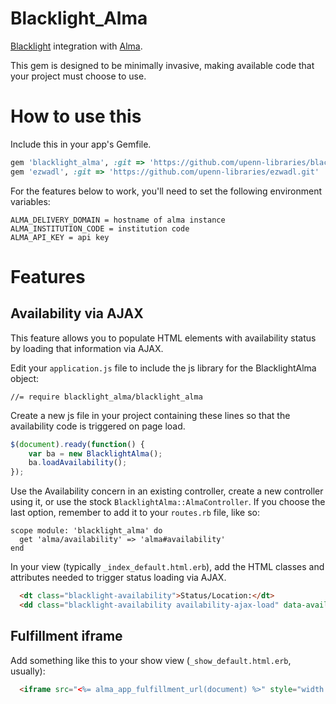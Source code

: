 
# Blacklight_Alma

[Blacklight](https://github.com/projectblacklight/blacklight) integration with [Alma](https://developers.exlibrisgroup.com/alma).

This gem is designed to be minimally invasive, making available code
that your project must choose to use.

# How to use this

Include this in your app's Gemfile.

```ruby
gem 'blacklight_alma', :git => 'https://github.com/upenn-libraries/blacklight_alma.git'
gem 'ezwadl', :git => 'https://github.com/upenn-libraries/ezwadl.git'
```

For the features below to work, you'll need to set the following
environment variables:

```
ALMA_DELIVERY_DOMAIN = hostname of alma instance
ALMA_INSTITUTION_CODE = institution code
ALMA_API_KEY = api key
```

# Features

## Availability via AJAX

This feature allows you to populate HTML elements with availability
status by loading that information via AJAX.

Edit your `application.js` file to include the js library for the
BlacklightAlma object:

```
//= require blacklight_alma/blacklight_alma
```

Create a new js file in your project containing these lines so that
the availability code is triggered on page load.

```javascript
$(document).ready(function() {
    var ba = new BlacklightAlma();
    ba.loadAvailability();
});
```

Use the Availability concern in an existing controller, create a new
controller using it, or use the stock
`BlacklightAlma::AlmaController`. If you choose the last option,
remember to add it to your `routes.rb` file, like so:

```
scope module: 'blacklight_alma' do
  get 'alma/availability' => 'alma#availability'
end
```

In your view (typically `_index_default.html.erb`), add the HTML
classes and attributes needed to trigger status loading via AJAX.

```html
  <dt class="blacklight-availability">Status/Location:</dt>
  <dd class="blacklight-availability availability-ajax-load" data-availability-id="<%= document.id %>">Loading...</dd>
```

## Fulfillment iframe

Add something like this to your show view (`_show_default.html.erb`, usually):

```html
  <iframe src="<%= alma_app_fulfillment_url(document) %>" style="width: 100%"></iframe>
```

